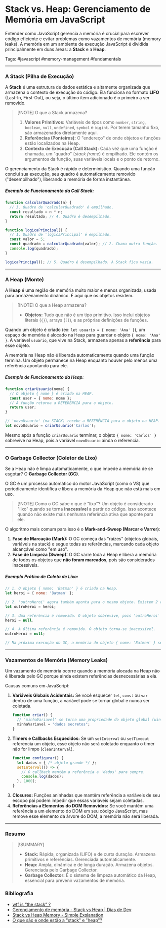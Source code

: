 # Stack vs. Heap: Gerenciamento de Memória em JavaScript

Entender como JavaScript gerencia a memória é crucial para escrever código eficiente e evitar problemas como vazamentos de memória (memory leaks). A memória em um ambiente de execução JavaScript é dividida principalmente em duas áreas: a **Stack** e a **Heap**.

Tags: #javascript #memory-management #fundamentals

---

### A Stack (Pilha de Execução)

A **Stack** é uma estrutura de dados estática e altamente organizada que armazena o contexto de execução do código. Ela funciona no formato **LIFO** (Last-In, First-Out), ou seja, o último item adicionado é o primeiro a ser removido.

> [!NOTE] O que a Stack armazena?
> 1.  **Valores Primitivos:** Variáveis de tipos como `number`, `string`, `boolean`, `null`, `undefined`, `symbol` e `bigint`. Por terem tamanho fixo, são armazenados diretamente aqui.
> 2.  **Referências (Ponteiros):** O "endereço" de onde objetos e funções estão localizados na Heap.
> 3.  **Contexto de Execução (Call Stack):** Cada vez que uma função é chamada, um "quadro" (_stack frame_) é empilhado. Ele contém os argumentos da função, suas variáveis locais e o ponto de retorno.

O gerenciamento da Stack é rápido e determinístico. Quando uma função conclui sua execução, seu quadro é automaticamente removido ("desempilhado"), liberando a memória de forma instantânea.

##### Exemplo de Funcionamento da Call Stack:

```javascript
function calcularQuadrado(n) {
  // 3. Quadro de 'calcularQuadrado' é empilhado.
  const resultado = n * n;
  return resultado; // 4. Quadro é desempilhado.
}

function logicaPrincipal() {
  // 1. Quadro de 'logicaPrincipal' é empilhado.
  const valor = 5;
  const quadrado = calcularQuadrado(valor); // 2. Chama outra função.
  console.log(quadrado);
}

logicaPrincipal(); // 5. Quadro é desempilhado. A Stack fica vazia.
```

---

### A Heap (Monte)

A **Heap** é uma região de memória muito maior e menos organizada, usada para armazenamento dinâmico. É aqui que os objetos residem.

> [!NOTE] O que a Heap armazena?
> - **Objetos:** Tudo que não é um tipo primitivo. Isso inclui objetos literais (`{}`), arrays (`[]`), e as próprias definições de funções.

Quando um objeto é criado (ex: `let usuario = { nome: 'Ana' }`), um espaço de memória é alocado na Heap para guardar o objeto `{ nome: 'Ana' }`. A variável `usuario`, que vive na Stack, armazena apenas a **referência** para esse objeto.

A memória na Heap não é liberada automaticamente quando uma função termina. Um objeto permanece na Heap enquanto houver pelo menos uma referência apontando para ele.

##### Exemplo de Funcionamento da Heap:

```javascript
function criarUsuario(nome) {
  // O objeto { nome } é criado na HEAP.
  const user = { nome: nome };
  // A função retorna a REFERÊNCIA para o objeto.
  return user;
}

// 'novoUsuario' (na STACK) recebe a REFERÊNCIA para o objeto na HEAP.
let novoUsuario = criarUsuario('Carlos');
```

Mesmo após a função `criarUsuario` terminar, o objeto `{ nome: 'Carlos' }` sobrevive na Heap, pois a variável `novoUsuario` ainda o referencia.

---

### O Garbage Collector (Coletor de Lixo)

Se a Heap não é limpa automaticamente, o que impede a memória de se esgotar? O **Garbage Collector (GC)**.

O GC é um processo automático do motor JavaScript (como o V8) que periodicamente identifica e libera a memória da Heap que não está mais em uso.

> [!NOTE] Como o GC sabe o que é "lixo"?
> Um objeto é considerado "lixo" quando se torna **inacessível** a partir do código. Isso acontece quando não existe mais nenhuma referência ativa que aponte para ele.

O algoritmo mais comum para isso é o **Mark-and-Sweep (Marcar e Varrer)**:

1.  **Fase de Marcação (Mark):** O GC começa das "raízes" (objetos globais, variáveis na stack) e segue todas as referências, marcando cada objeto alcançável como "em uso".
2.  **Fase de Limpeza (Sweep):** O GC varre toda a Heap e libera a memória de todos os objetos que **não foram marcados**, pois são considerados inacessíveis.

##### Exemplo Prático de Coleta de Lixo:

```javascript
// 1. O objeto { nome: 'Batman' } é criado na Heap.
let heroi = { nome: 'Batman' };

// 2. 'outroHeroi' agora também aponta para o mesmo objeto. Existem 2 referências.
let outroHeroi = heroi;

// 3. Uma referência é removida. O objeto sobrevive, pois 'outroHeroi' ainda o acessa.
heroi = null;

// 4. A última referência é removida. O objeto torna-se inacessível.
outroHeroi = null;

// Na próxima execução do GC, a memória do objeto { nome: 'Batman' } será liberada.
```

---

### Vazamentos de Memória (Memory Leaks)

Um vazamento de memória ocorre quando a memória alocada na Heap não é liberada pelo GC porque ainda existem referências desnecessárias a ela.

Causas comuns em JavaScript:

1.  **Variáveis Globais Acidentais:** Se você esquecer `let`, `const` ou `var` dentro de uma função, a variável pode se tornar global e nunca ser coletada.
    ```javascript
    function criar() {
      // 'minhaVariavel' se torna uma propriedade do objeto global (window).
      minhaVariavel = "dados secretos";
    }
    ```
2.  **Timers e Callbacks Esquecidos:** Se um `setInterval` ou `setTimeout` referencia um objeto, esse objeto não será coletado enquanto o timer não for limpo (`clearInterval`).
    ```javascript
    function configurar() {
      let dados = { /* objeto grande */ };
      setInterval(() => {
        // O callback mantém a referência a 'dados' para sempre.
        console.log(dados);
      }, 1000);
    }
    ```
3.  **Closures:** Funções aninhadas que mantêm referência a variáveis de seu escopo pai podem impedir que essas variáveis sejam coletadas.
4.  **Referências a Elementos do DOM Removidos:** Se você mantém uma referência a um elemento do DOM em seu código JavaScript, mas remove esse elemento da árvore do DOM, a memória não será liberada.

---

### Resumo

> [!SUMMARY]
> - **Stack:** Rápida, organizada (LIFO) e de curta duração. Armazena primitivos e referências. Gerenciada automaticamente.
> - **Heap:** Ampla, dinâmica e de longa duração. Armazena objetos. Gerenciada pelo Garbage Collector.
> - **Garbage Collector:** É o sistema de limpeza automático da Heap, essencial para prevenir vazamentos de memória.

### Bibliografia

- [wtf is “the stack” ?](https://www.youtube.com/watch?v=CRTR5ljBjPM)
- [Gerenciamento de memória - Stack vs Heap | Dias de Dev](https://www.youtube.com/watch?v=7kJwVQGJCbw)
- [Stack vs Heap Memory - Simple Explanation](https://www.youtube.com/watch?v=5OJRqkYbK-4)
- [O que são e onde estão a "stack" e "heap"?](https://pt.stackoverflow.com/questions/3797/o-que-s%c3%a3o-e-onde-est%c3%a3o-a-stack-e-heap)

